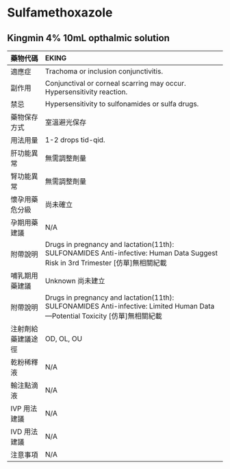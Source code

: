 # Sulfamethoxazole

## Kingmin 4% 10mL opthalmic solution

| 藥物代碼           | EKING                                                                                                                          |
|:-------------------|:-------------------------------------------------------------------------------------------------------------------------------|
| 適應症             | Trachoma or inclusion conjunctivitis.                                                                                          |
| 副作用             | Conjunctival or corneal scarring may occur. Hypersensitivity reaction.                                                         |
| 禁忌               | Hypersensitivity to sulfonamides or sulfa drugs.                                                                               |
| 藥物保存方式       | 室溫避光保存                                                                                                                   |
| 用法用量           | 1-2 drops tid-qid.                                                                                                             |
| 肝功能異常         | 無需調整劑量                                                                                                                   |
| 腎功能異常         | 無需調整劑量                                                                                                                   |
| 懷孕用藥危分級     | 尚未確立                                                                                                                       |
| 孕期用藥建議       | N/A                                                                                                                            |
| 附帶說明           | Drugs in pregnancy and lactation(11th): SULFONAMIDES Anti-infective: Human Data Suggest Risk in 3rd Trimester [仿單]無相關紀載 |
| 哺乳期用藥建議     | Unknown 尚未建立                                                                                                               |
| 附帶說明           | Drugs in pregnancy and lactation(11th): SULFONAMIDES Anti-infective: Limited Human Data—Potential Toxicity [仿單]無相關紀載    |
| 注射劑給藥建議途徑 | OD, OL, OU                                                                                                                     |
| 乾粉稀釋液         | N/A                                                                                                                            |
| 輸注點滴液         | N/A                                                                                                                            |
| IVP 用法建議       | N/A                                                                                                                            |
| IVD 用法建議       | N/A                                                                                                                            |
| 注意事項           | N/A                                                                                                                            |

